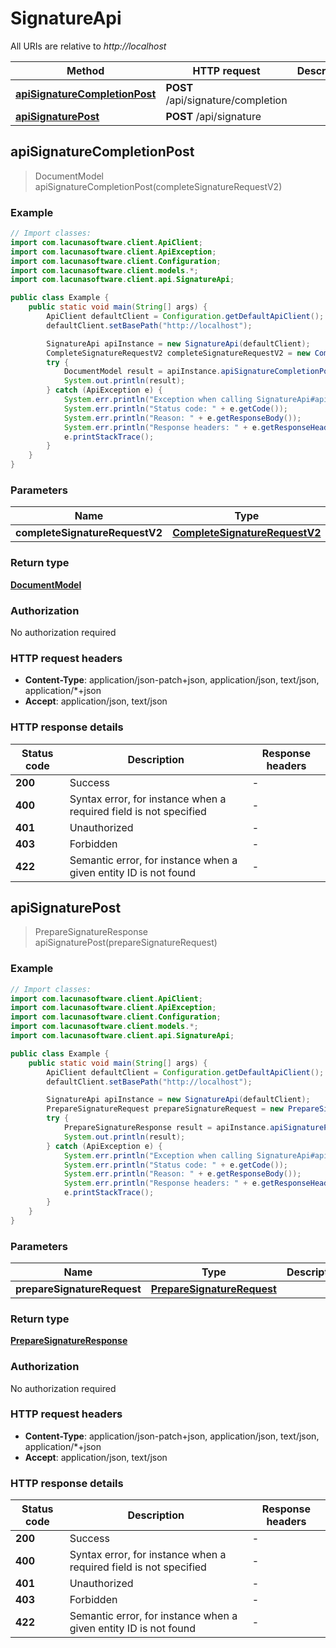 # SignatureApi

All URIs are relative to *http://localhost*

| Method | HTTP request | Description |
|------------- | ------------- | -------------|
| [**apiSignatureCompletionPost**](SignatureApi.md#apiSignatureCompletionPost) | **POST** /api/signature/completion |  |
| [**apiSignaturePost**](SignatureApi.md#apiSignaturePost) | **POST** /api/signature |  |



## apiSignatureCompletionPost

> DocumentModel apiSignatureCompletionPost(completeSignatureRequestV2)



### Example

```java
// Import classes:
import com.lacunasoftware.client.ApiClient;
import com.lacunasoftware.client.ApiException;
import com.lacunasoftware.client.Configuration;
import com.lacunasoftware.client.models.*;
import com.lacunasoftware.client.api.SignatureApi;

public class Example {
    public static void main(String[] args) {
        ApiClient defaultClient = Configuration.getDefaultApiClient();
        defaultClient.setBasePath("http://localhost");

        SignatureApi apiInstance = new SignatureApi(defaultClient);
        CompleteSignatureRequestV2 completeSignatureRequestV2 = new CompleteSignatureRequestV2(); // CompleteSignatureRequestV2 | 
        try {
            DocumentModel result = apiInstance.apiSignatureCompletionPost(completeSignatureRequestV2);
            System.out.println(result);
        } catch (ApiException e) {
            System.err.println("Exception when calling SignatureApi#apiSignatureCompletionPost");
            System.err.println("Status code: " + e.getCode());
            System.err.println("Reason: " + e.getResponseBody());
            System.err.println("Response headers: " + e.getResponseHeaders());
            e.printStackTrace();
        }
    }
}
```

### Parameters


| Name | Type | Description  | Notes |
|------------- | ------------- | ------------- | -------------|
| **completeSignatureRequestV2** | [**CompleteSignatureRequestV2**](CompleteSignatureRequestV2.md)|  | [optional] |

### Return type

[**DocumentModel**](DocumentModel.md)

### Authorization

No authorization required

### HTTP request headers

- **Content-Type**: application/json-patch+json, application/json, text/json, application/*+json
- **Accept**: application/json, text/json


### HTTP response details
| Status code | Description | Response headers |
|-------------|-------------|------------------|
| **200** | Success |  -  |
| **400** | Syntax error, for instance when a required field is not specified |  -  |
| **401** | Unauthorized |  -  |
| **403** | Forbidden |  -  |
| **422** | Semantic error, for instance when a given entity ID is not found |  -  |


## apiSignaturePost

> PrepareSignatureResponse apiSignaturePost(prepareSignatureRequest)



### Example

```java
// Import classes:
import com.lacunasoftware.client.ApiClient;
import com.lacunasoftware.client.ApiException;
import com.lacunasoftware.client.Configuration;
import com.lacunasoftware.client.models.*;
import com.lacunasoftware.client.api.SignatureApi;

public class Example {
    public static void main(String[] args) {
        ApiClient defaultClient = Configuration.getDefaultApiClient();
        defaultClient.setBasePath("http://localhost");

        SignatureApi apiInstance = new SignatureApi(defaultClient);
        PrepareSignatureRequest prepareSignatureRequest = new PrepareSignatureRequest(); // PrepareSignatureRequest | 
        try {
            PrepareSignatureResponse result = apiInstance.apiSignaturePost(prepareSignatureRequest);
            System.out.println(result);
        } catch (ApiException e) {
            System.err.println("Exception when calling SignatureApi#apiSignaturePost");
            System.err.println("Status code: " + e.getCode());
            System.err.println("Reason: " + e.getResponseBody());
            System.err.println("Response headers: " + e.getResponseHeaders());
            e.printStackTrace();
        }
    }
}
```

### Parameters


| Name | Type | Description  | Notes |
|------------- | ------------- | ------------- | -------------|
| **prepareSignatureRequest** | [**PrepareSignatureRequest**](PrepareSignatureRequest.md)|  | [optional] |

### Return type

[**PrepareSignatureResponse**](PrepareSignatureResponse.md)

### Authorization

No authorization required

### HTTP request headers

- **Content-Type**: application/json-patch+json, application/json, text/json, application/*+json
- **Accept**: application/json, text/json


### HTTP response details
| Status code | Description | Response headers |
|-------------|-------------|------------------|
| **200** | Success |  -  |
| **400** | Syntax error, for instance when a required field is not specified |  -  |
| **401** | Unauthorized |  -  |
| **403** | Forbidden |  -  |
| **422** | Semantic error, for instance when a given entity ID is not found |  -  |

